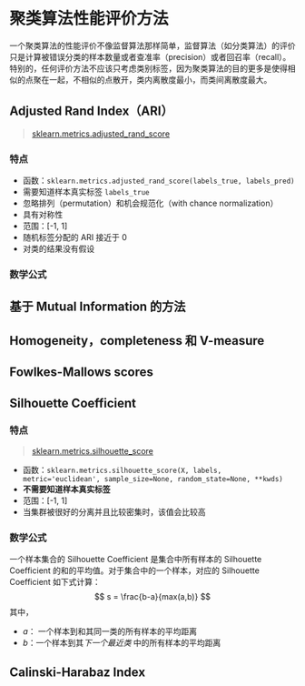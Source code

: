 # 聚类算法性能评价方法

一个聚类算法的性能评价不像监督算法那样简单，监督算法（如分类算法）的评价只是计算被错误分类的样本数量或者查准率（precision）或者回召率（recall）。特别的，任何评价方法不应该只考虑类别标签，因为聚类算法的目的更多是使得相似的点聚在一起，不相似的点散开，类内离散度最小，而类间离散度最大。

## Adjusted Rand Index（ARI）

> [sklearn.metrics.adjusted_rand_score](http://scikit-learn.org/stable/modules/generated/sklearn.metrics.adjusted_rand_score.html#sklearn.metrics.adjusted_rand_score)

### 特点

- 函数：`sklearn.metrics.adjusted_rand_score(labels_true, labels_pred)`
- 需要知道样本真实标签 `labels_true` 
- 忽略排列（permutation）和机会规范化（with chance normalization）
- 具有对称性
- 范围：[-1, 1]
- 随机标签分配的 ARI 接近于 0
- 对类的结果没有假设

### 数学公式

## 基于 Mutual Information 的方法

## Homogeneity，completeness 和 V-measure

## Fowlkes-Mallows scores

## Silhouette Coefficient

### 特点

> [sklearn.metrics.silhouette_score](http://scikit-learn.org/stable/modules/generated/sklearn.metrics.silhouette_score.html)

- 函数：`sklearn.metrics.silhouette_score(X, labels, metric='euclidean', sample_size=None, random_state=None, **kwds)`
- **不需要知道样本真实标签**
- 范围：[-1, 1]
- 当集群被很好的分离并且比较密集时，该值会比较高

### 数学公式

一个样本集合的 Silhouette Coefficient 是集合中所有样本的 Silhouette Coefficient 的和的平均值。对于集合中的一个样本，对应的 Silhouette Coefficient 如下式计算：
$$ s = \frac{b-a}{max(a,b)} $$
其中，
- $a$： 一个样本到和其同一类的所有样本的平均距离
- $b$：一个样本到其*下一个最近类* 中的所有样本的平均距离

## Calinski-Harabaz Index
